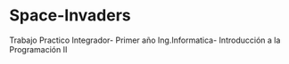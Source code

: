 # Space-Invaders
Trabajo Practico Integrador- Primer año Ing.Informatica- Introducción a la Programación II
